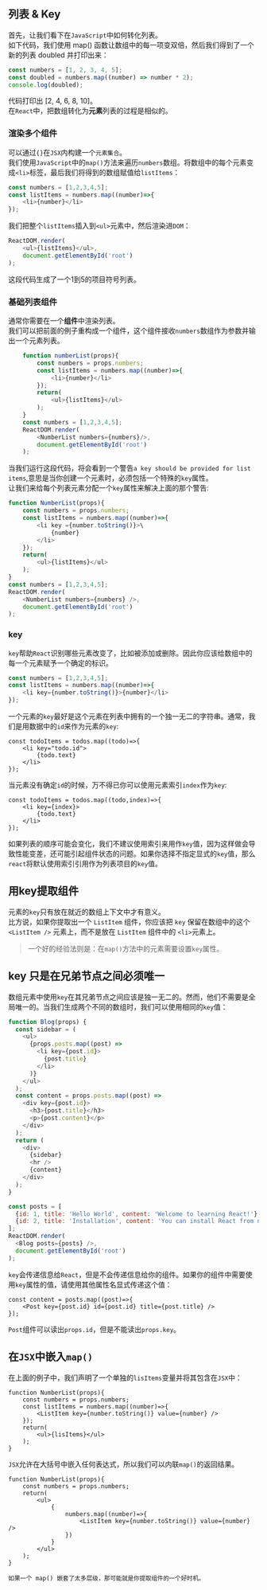 ## 列表 & Key  
首先，让我们看下在`JavaScript`中如何转化列表。   
如下代码，我们使用 map() 函数让数组中的每一项变双倍，然后我们得到了一个新的列表 doubled 并打印出来：  
```javascript
const numbers = [1, 2, 3, 4, 5];
const doubled = numbers.map((number) => number * 2);
console.log(doubled);
```  
代码打印出 [2, 4, 6, 8, 10]。  
在`React`中，把数组转化为**元素**列表的过程是相似的。    

### 渲染多个组件  
可以通过`{}`在`JSX`内构建一个`元素集合`。    
我们使用`JavaScript`中的`map()`方法来遍历`numbers`数组。将数组中的每个元素变成`<li>`标签，最后我们将得到的数组赋值给`listItems`：   
```javascript
const numbers = [1,2,3,4,5];   
const listItems = numbers.map((number)=>{
    <li>{number}</li>
});
```  
我们把整个`listItems`插入到`<ul>`元素中，然后渲染进`DOM`：   
```javascript   
ReactDOM.render(
    <ul>{listItems}</ul>,
    document.getElementById('root')
);
```  
这段代码生成了一个1到5的项目符号列表。   

### 基础列表组件   
通常你需要在一个**组件**中渲染列表。   
我们可以把前面的例子重构成一个组件，这个组件接收`numbers`数组作为参数并输出一个元素列表。    
```javascript
    function numberList(props){
        const numbers = props.numbers;
        const listItems = numbers.map((number)=>{
            <li>{number}</li>
        });
        return(
            <ul>{listItems}</ul>
        );
    }
    const numbers = [1,2,3,4,5];
    ReactDOM.render(
        <NumberList numbers={numbers}/>,
        document.getElementById('root')
    );
```    
当我们运行这段代码，将会看到一个警告`a key should be provided for list items`,意思是当你创建一个元素时，必须包括一个特殊的`key`属性。   
让我们来给每个列表元素分配一个`key`属性来解决上面的那个警告:   
```javascript
function NumberList(props){
    const numbers = props.numbers;   
    const listItems = numbers.map((number)=>{
        <li key ={number.toString()}>\
            {number}
        </li>
    });
    return(
        <ul>{listItems}</ul>
    );
}
const numbers = [1,2,3,4,5];  
ReactDOM.render(
    <NumberList numbers={numbers} />,
    document.getElementById('root')
);
```   

### **key**  
`key`帮助`React`识别哪些元素改变了，比如被添加或删除。因此你应该给数组中的每一个元素赋予一个确定的标识。   
```javascript
const numbers = [1,2,3,4,5];
const listItems = numbers.map((number)=>{
    <li key={number.toString()}>{number}</li>
});
```  
一个元素的`key`最好是这个元素在列表中拥有的一个独一无二的字符串。通常，我们是用数据中的`id`来作为元素的`key`:  
```tsx
const todoItems = todos.map((todo)=>{
    <li key="todo.id">
        {todo.text}
    </li>
});
```   
当元素没有确定`id`的时候，万不得已你可以使用元素索引`index`作为`key`:   
```tsx
const todoItems = todos.map((todo,index)=>{
    <li key={index}>
        {todo.text}
    </li>
});
```   
如果列表的顺序可能会变化，我们不建议使用索引来用作`key`值，因为这样做会导致性能变差，还可能引起组件状态的问题。如果你选择不指定显式的`key`值，那么`react`将默认使用索引引用作为列表项目的`key`值。   

## **用key提取组件**  
元素的`key`只有放在就近的数组上下文中才有意义。   
比方说，如果你提取出一个 `ListItem` 组件，你应该把 `key` 保留在数组中的这个 `<ListItem />` 元素上，而不是放在 `ListItem` 组件中的 `<li>`元素上。   

> 一个好的经验法则是：在`map()`方法中的元素需要设置`key`属性。   

## **key 只是在兄弟节点之间必须唯一**  
数组元素中使用`key`在其兄弟节点之间应该是独一无二的。然而，他们不需要是全局唯一的。当我们生成两个不同的数组时，我们可以使用相同的`key`值：   
```javascript
function Blog(props) {
  const sidebar = (
    <ul>
      {props.posts.map((post) =>
        <li key={post.id}>
          {post.title}
        </li>
      )}
    </ul>
  );
  const content = props.posts.map((post) =>
    <div key={post.id}>
      <h3>{post.title}</h3>
      <p>{post.content}</p>
    </div>
  );
  return (
    <div>
      {sidebar}
      <hr />
      {content}
    </div>
  );
}

const posts = [
  {id: 1, title: 'Hello World', content: 'Welcome to learning React!'},
  {id: 2, title: 'Installation', content: 'You can install React from npm.'}
];
ReactDOM.render(
  <Blog posts={posts} />,
  document.getElementById('root')
);
```  
`key`会传递信息给`React`，但是不会传递信息给你的组件。如果你的组件中需要使用`key`属性的值，请使用其他属性名显式传递这个值：  
```tsx  
const content = posts.map((post)=>{
    <Post key={post.id} id={post.id} title={post.title} />
});
```  
`Post`组件可以读出`props.id`，但是不能读出`props.key`。    

## 在`JSX`中嵌入`map()`  
在上面的例子中，我们声明了一个单独的`lisItems`变量并将其包含在`JSX`中：   
```tsx
function NumberList(props){
    const numbers = props.numbers;   
    const listItems = numbers.map((number)=>{
        <ListItem key={number.toString()} value={number} />
    });
    return(
        <ul>{lisItems}</ul>
    );
}
```  
`JSX`允许在大括号中嵌入任何表达式，所以我们可以内联`map()`的返回结果。   
```tsx  
function NumberList(props){
    const numbers = props.numbers;   
    return(
        <ul>
            {
                numbers.map((number)=>{
                    <ListItem key={number.toString()} value={number} />
                })
            }
        </ul>
    );
}
```  

`如果一个 map() 嵌套了太多层级，那可能就是你提取组件的一个好时机。`
 
